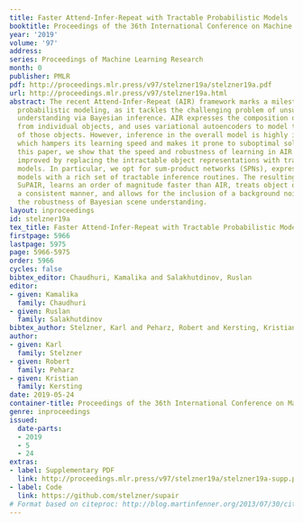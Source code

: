 ```yaml
---
title: Faster Attend-Infer-Repeat with Tractable Probabilistic Models
booktitle: Proceedings of the 36th International Conference on Machine Learning
year: '2019'
volume: '97'
address: 
series: Proceedings of Machine Learning Research
month: 0
publisher: PMLR
pdf: http://proceedings.mlr.press/v97/stelzner19a/stelzner19a.pdf
url: http://proceedings.mlr.press/v97/stelzner19a.html
abstract: The recent Attend-Infer-Repeat (AIR) framework marks a milestone in structured
  probabilistic modeling, as it tackles the challenging problem of unsupervised scene
  understanding via Bayesian inference. AIR expresses the composition of visual scenes
  from individual objects, and uses variational autoencoders to model the appearance
  of those objects. However, inference in the overall model is highly intractable,
  which hampers its learning speed and makes it prone to suboptimal solutions. In
  this paper, we show that the speed and robustness of learning in AIR can be considerably
  improved by replacing the intractable object representations with tractable probabilistic
  models. In particular, we opt for sum-product networks (SPNs), expressive deep probabilistic
  models with a rich set of tractable inference routines. The resulting model, called
  SuPAIR, learns an order of magnitude faster than AIR, treats object occlusions in
  a consistent manner, and allows for the inclusion of a background noise model, improving
  the robustness of Bayesian scene understanding.
layout: inproceedings
id: stelzner19a
tex_title: Faster Attend-Infer-Repeat with Tractable Probabilistic Models
firstpage: 5966
lastpage: 5975
page: 5966-5975
order: 5966
cycles: false
bibtex_editor: Chaudhuri, Kamalika and Salakhutdinov, Ruslan
editor:
- given: Kamalika
  family: Chaudhuri
- given: Ruslan
  family: Salakhutdinov
bibtex_author: Stelzner, Karl and Peharz, Robert and Kersting, Kristian
author:
- given: Karl
  family: Stelzner
- given: Robert
  family: Peharz
- given: Kristian
  family: Kersting
date: 2019-05-24
container-title: Proceedings of the 36th International Conference on Machine Learning
genre: inproceedings
issued:
  date-parts:
  - 2019
  - 5
  - 24
extras:
- label: Supplementary PDF
  link: http://proceedings.mlr.press/v97/stelzner19a/stelzner19a-supp.pdf
- label: Code
  link: https://github.com/stelzner/supair
# Format based on citeproc: http://blog.martinfenner.org/2013/07/30/citeproc-yaml-for-bibliographies/
---
```

